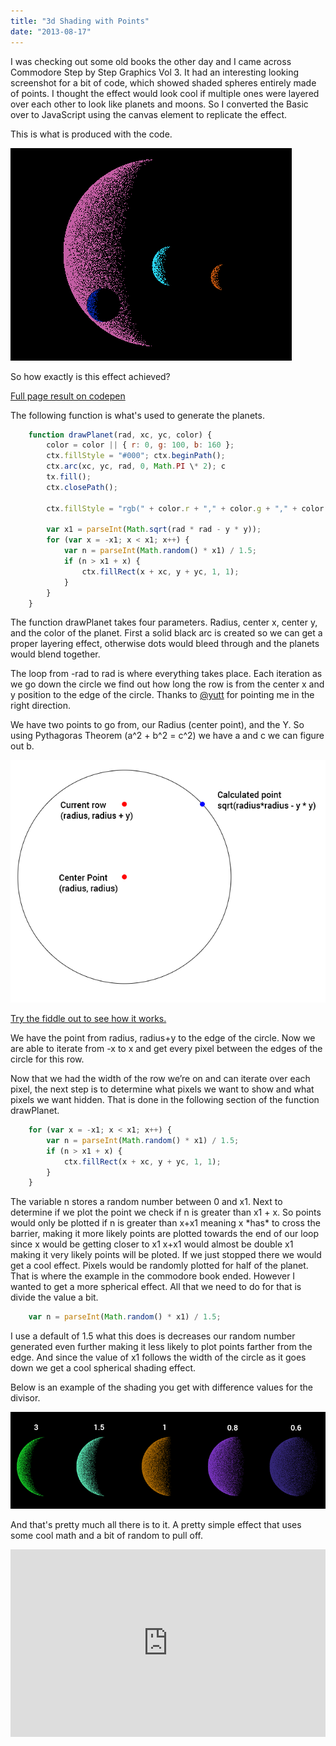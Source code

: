 ```yaml
---
title: "3d Shading with Points"
date: "2013-08-17"
---
```


I was checking out some old books the other day and I came across Commodore Step by Step Graphics Vol 3. It had an interesting looking screenshot for a bit of code, which showed shaded spheres entirely made of points. I thought the effect would look cool if multiple ones were layered over each other to look like planets and moons. So I converted the Basic over to JavaScript using the canvas element to replicate the effect.

This is what is produced with the code.

[![Planets with points - CodePen](images/Planets-with-points-CodePen.png)](http://www.somethinghitme.com/wp-content/uploads/2013/08/Planets-with-points-CodePen.png)

So how exactly is this effect achieved?

[Full page result on codepen](http://cdpn.io/zEhDB)

The following function is what's used to generate the planets.

```javascript
    function drawPlanet(rad, xc, yc, color) {
        color = color || { r: 0, g: 100, b: 160 };
        ctx.fillStyle = "#000"; ctx.beginPath();
        ctx.arc(xc, yc, rad, 0, Math.PI \* 2); c
        tx.fill();
        ctx.closePath();

        ctx.fillStyle = "rgb(" + color.r + "," + color.g + "," + color.b + ")";

        var x1 = parseInt(Math.sqrt(rad * rad - y * y));
        for (var x = -x1; x < x1; x++) {
            var n = parseInt(Math.random() * x1) / 1.5;
            if (n > x1 + x) {
                ctx.fillRect(x + xc, y + yc, 1, 1);
            }
        }
    }
```

The function drawPlanet takes four parameters. Radius, center x, center y, and the color of the planet. First a solid black arc is created so we can get a proper layering effect, otherwise dots would bleed through and the planets would blend together.

The loop from -rad to rad is where everything takes place. Each iteration as we go down the circle we find out how long the row is from the center x and y position to the edge of the circle. Thanks to [@yutt](https://twitter.com/yutt) for pointing me in the right direction.

We have two points to go from, our Radius (center point), and the Y. So using Pythagoras Theorem (a^2 + b^2 = c^2) we have a and c we can figure out b.

[![radfig1](images/radfig1.png)](http://www.somethinghitme.com/wp-content/uploads/2013/08/radfig1.png)

[Try the fiddle out to see how it works.](http://jsfiddle.net/loktar/yJhLu/)

We have the point from radius, radius+y to the edge of the circle. Now we are able to iterate from -x to x and get every pixel between the edges of the circle for this row.

Now that we had the width of the row we’re on and can iterate over each pixel, the next step is to determine what pixels we want to show and what pixels we want hidden. That is done in the following section of the function drawPlanet.

```javascript
    for (var x = -x1; x < x1; x++) {
        var n = parseInt(Math.random() * x1) / 1.5;
        if (n > x1 + x) {
            ctx.fillRect(x + xc, y + yc, 1, 1);
        }
    }
```

The variable n stores a random number between 0 and x1. Next to determine if we plot the point we check if n is greater than x1 + x. So points would only be plotted if n is greater than x+x1 meaning x \*has\* to cross the barrier, making it more likely points are plotted towards the end of our loop since x would be getting closer to x1 x+x1 would almost be double x1 making it very likely points will be ploted. If we just stopped there we would get a cool effect. Pixels would be randomly plotted for half of the planet. That is where the example in the commodore book ended. However I wanted to get a more spherical effect. All that we need to do for that is divide the value a bit.

```javascript
    var n = parseInt(Math.random() * x1) / 1.5;
```

I use a default of 1.5 what this does is decreases our random number generated even further making it less likely to plot points farther from the edge. And since the value of x1 follows the width of the circle as it goes down we get a cool spherical shading effect.

Below is an example of the shading you get with difference values for the divisor.

[![planet phases](images/planet-phases.png)](http://www.somethinghitme.com/wp-content/uploads/2013/08/planet-phases.png)

And that's pretty much all there is to it. A pretty simple effect that uses some cool math and a bit of random to pull off.

<iframe height="300" style="width: 100%;" scrolling="no" title="Planets with points" src="https://codepen.io/loktar00/embed/zEhDB?height=300&theme-id=690&default-tab=js,result" frameborder="no" allowtransparency="true" allowfullscreen="true">
  See the Pen <a href='https://codepen.io/loktar00/pen/zEhDB'>Planets with points</a> by Loktar
  (<a href='https://codepen.io/loktar00'>@loktar00</a>) on <a href='https://codepen.io'>CodePen</a>.
</iframe>

